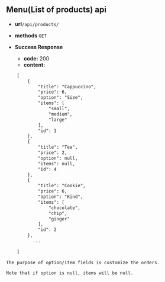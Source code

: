 **Menu(List of products) api**
-----
* **url**```/api/products/```
* **methods** ```GET```
* **Success Response**

    * **code:** 200
    * **content:** 
```rest
    [
        {
            "title": "Cappuccino",
            "price": 6,
            "option": "Size",
            "items": [
                "small",
                "medium",
                "large"
            ],
            "id": 1
        },
        {
            "title": "Tea",
            "price": 2,
            "option": null,
            "items": null,
            "id": 4
        },
        {
            "title": "Cookie",
            "price": 6,
            "option": "Kind",
            "items": [
                "chocolate",
                "chip",
                "ginger"
            ],
            "id": 2
        },
          ...
      
    ]
```
    The purpose of option/item fields is customize the orders.

    Note that if option is null, items will be null.
